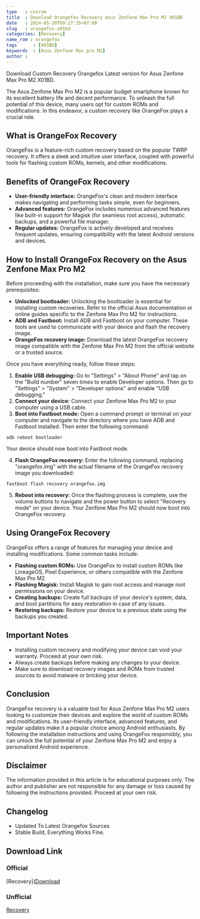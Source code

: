 ```yaml
---
type   : cusrom
title  : Download Orangefox Recovery Asus Zenfone Max Pro M2 X01BD
date   : 2024-05-20T09:17:35+07:00
slug   : orangefox-x01bd
categories: [Recovery]
name_rom : orangefox
tags      : [X01BD]
keywords  : [Asus Zenfone Max pro M2]
author : 
---
```


Download Custom Recovery Orangefox Latest version for Asus Zenfone Max Pro M2 X01BD.

The Asus Zenfone Max Pro M2 is a popular budget smartphone known for its excellent battery life and decent performance. To unleash the full potential of this device, many users opt for custom ROMs and modifications. In this endeavor, a custom recovery like OrangeFox plays a crucial role.

## What is OrangeFox Recovery

OrangeFox is a feature-rich custom recovery based on the popular TWRP recovery. It offers a sleek and intuitive user interface, coupled with powerful tools for flashing custom ROMs, kernels, and other modifications. 

## Benefits of OrangeFox Recovery

* **User-friendly interface:** OrangeFox's clean and modern interface makes navigating and performing tasks simple, even for beginners.
* **Advanced features:** OrangeFox includes numerous advanced features like built-in support for Magisk (for seamless root access), automatic backups, and a powerful file manager.
* **Regular updates:** OrangeFox is actively developed and receives frequent updates, ensuring compatibility with the latest Android versions and devices.

## How to Install OrangeFox Recovery on the Asus Zenfone Max Pro M2

Before proceeding with the installation, make sure you have the necessary prerequisites:

* **Unlocked bootloader:** Unlocking the bootloader is essential for installing custom recoveries. Refer to the official Asus documentation or online guides specific to the Zenfone Max Pro M2 for instructions.
* **ADB and Fastboot:** Install ADB and Fastboot on your computer. These tools are used to communicate with your device and flash the recovery image.
* **OrangeFox recovery image:** Download the latest OrangeFox recovery image compatible with the Zenfone Max Pro M2 from the official website or a trusted source.

Once you have everything ready, follow these steps:

1. **Enable USB debugging:** Go to "Settings" > "About Phone" and tap on the "Build number" seven times to enable Developer options. Then go to "Settings" > "System" > "Developer options" and enable "USB debugging."
2. **Connect your device:** Connect your Zenfone Max Pro M2 to your computer using a USB cable.
3. **Boot into Fastboot mode:** Open a command prompt or terminal on your computer and navigate to the directory where you have ADB and Fastboot installed. Then enter the following command:

```
adb reboot bootloader
```

Your device should now boot into Fastboot mode.

4. **Flash OrangeFox recovery:** Enter the following command, replacing "orangefox.img" with the actual filename of the OrangeFox recovery image you downloaded:

```
fastboot flash recovery orangefox.img
```

5. **Reboot into recovery:** Once the flashing process is complete, use the volume buttons to navigate and the power button to select "Recovery mode" on your device. Your Zenfone Max Pro M2 should now boot into OrangeFox recovery.

## Using OrangeFox Recovery

OrangeFox offers a range of features for managing your device and installing modifications. Some common tasks include:

* **Flashing custom ROMs:** Use OrangeFox to install custom ROMs like LineageOS, Pixel Experience, or others compatible with the Zenfone Max Pro M2.
* **Flashing Magisk:** Install Magisk to gain root access and manage root permissions on your device.
* **Creating backups:** Create full backups of your device's system, data, and boot partitions for easy restoration in case of any issues.
* **Restoring backups:** Restore your device to a previous state using the backups you created.

## Important Notes

* Installing custom recovery and modifying your device can void your warranty. Proceed at your own risk.
* Always create backups before making any changes to your device.
* Make sure to download recovery images and ROMs from trusted sources to avoid malware or bricking your device.

## Conclusion

OrangeFox recovery is a valuable tool for Asus Zenfone Max Pro M2 users looking to customize their devices and explore the world of custom ROMs and modifications. Its user-friendly interface, advanced features, and regular updates make it a popular choice among Android enthusiasts. By following the installation instructions and using OrangeFox responsibly, you can unlock the full potential of your Zenfone Max Pro M2 and enjoy a personalized Android experience. 

## Disclaimer

The information provided in this article is for educational purposes only. The author and publisher are not responsible for any damage or loss caused by following the instructions provided. Proceed at your own risk. 


## Changelog
- Updated To Latest Orangefox Sources
- Stable Build, Everything Works Fine. 

## Download Link
### Official
[Recovery]([Download](https://orangefox.download/device/x01bd)

### Unfficial
[Recovery](https://sourceforge.net/projects/x01bd-asus/files/Recovery/OrangeFox-Unofficial-X01BD.zip/download)
